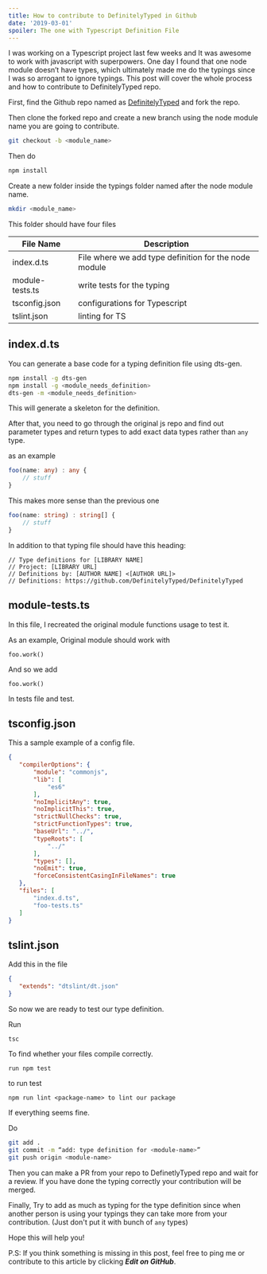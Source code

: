 ```yaml
---
title: How to contribute to DefinitelyTyped in Github
date: '2019-03-01'
spoiler: The one with Typescript Definition File
---
```


I was working on a Typescript project last few weeks and It was awesome to work with javascript with superpowers. One day I found that one node module doesn’t have types, which ultimately made me do the typings since I was so arrogant to ignore typings. This post will cover the whole process and how to contribute to DefinitelyTyped repo.

First, find the Github repo named as [DefinitelyTyped](https://github.com/DefinitelyTyped/DefinitelyTyped) and fork the repo.

Then clone the forked repo and create a new branch using the node module name you are going to contribute.

```bash
git checkout -b <module_name>
```

Then do

```bash
npm install
```

Create a new folder inside the typings folder named after the node module name.

```bash
mkdir <module_name>
```

This folder should have four files

| File Name   |      Description      |
|----------|---------------|
| index.d.ts |  File where we add type definition for the node module |
| module-tests.ts |    write tests for the typing   |
| tsconfig.json | configurations for Typescript |
| tslint.json |    linting for TS   |

## index.d.ts

You can generate a base code for a typing definition file using dts-gen.

```bash
npm install -g dts-gen
npm install -g <module_needs_definition>
dts-gen -m <module_needs_definition>
```

This will generate a skeleton for the definition.

After that, you need to go through the original js repo and find out parameter types and return types to add exact data types rather than `any` type.

as an example

```typescript
foo(name: any) : any {
    // stuff
}
```

This makes more sense than the previous one
```typescript
foo(name: string) : string[] {
    // stuff
}
```


In addition to that typing file should have this heading:

```
// Type definitions for [LIBRARY NAME]
// Project: [LIBRARY URL]
// Definitions by: [AUTHOR NAME] <[AUTHOR URL]>
// Definitions: https://github.com/DefinitelyTyped/DefinitelyTyped
```
## module-tests.ts

In this file, I recreated the original module functions usage to test it.

As an example, Original module should work with 
```
foo.work()
```
And so we add 
```
foo.work() 
```
In tests file and test.

## tsconfig.json

This a sample example of a config file.
```json
{
   "compilerOptions": {
       "module": "commonjs",
       "lib": [
           "es6"
       ],
       "noImplicitAny": true,
       "noImplicitThis": true,
       "strictNullChecks": true,
       "strictFunctionTypes": true,
       "baseUrl": "../",
       "typeRoots": [
           "../"
       ],
       "types": [],
       "noEmit": true,
       "forceConsistentCasingInFileNames": true
   },
   "files": [
       "index.d.ts",
       "foo-tests.ts"
   ]
}
```

## tslint.json

Add this in the file
```json
{
   "extends": "dtslint/dt.json"
}
```

So now we are ready to test our type definition.

Run
```
tsc 
```
To find whether your files compile correctly.
```
run npm test 
```
to run test
```
npm run lint <package-name> to lint our package
```
If everything seems fine.

Do
```bash
git add .
git commit -m “add: type definition for <module-name>”
git push origin <module-name>
```

Then you can make a PR from your repo to DefinetlyTyped repo and wait for a review. If you have done the typing correctly your contribution will be merged.

Finally, Try to add as much as typing for the type definition since when another person is using your typings they can take more from your contribution. (Just don't put it with bunch of `any` types)

Hope this will help you!

P.S: If you think something is missing in this post, feel free to ping me or contribute to this article by clicking ***Edit on GitHub***.
